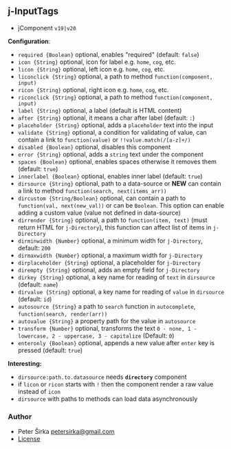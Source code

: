 ﻿## j-InputTags

- jComponent `v19|v20`

__Configuration__:

- `required {Boolean}` optional, enables "required" (default: `false`)
- `icon {String}` optional, icon for label e.g. `home`, `cog`, etc.
- `licon {String}` optional, left icon e.g. `home`, `cog`, etc.
- `liconclick {String}` optional, a path to method `function(component, input)`
- `ricon {String}` optional, right icon e.g. `home`, `cog`, etc.
- `riconclick {String}` optional, a path to method `function(component, input)`
- `label {String}` optional, a label (default is HTML content)
- `after {String}` optional, it means a char after label (default: `:`)
- `placeholder {String}` optional, adds a `placeholder` text into the input
- `validate {String}` optional, a condition for validating of value, can contain a link to `function(value)` or `!!value.match(/[a-z]+/)`
- `disabled {Boolean}` optional, disables this component
- `error {String}` optional, adds a `string` text under the component
- `spaces {Boolean}` optional, enables spaces otherwise it removes them (default: `true`)
- `innerlabel {Boolean}` optional, enables inner label (default: `true`)
- `dirsource {String}` optional, path to a data-source or __NEW__ can contain a link to method `function(search, next(items_arr))`
- `dircustom {String/Boolean}` optional, can contain a path to `function(val, next(new_val))` or can be `Boolean`. This option can enable adding a custom value (value not defined in data-source)
- `dirrender {String}` optional, a path to `function(item, text)` (must return HTML for `j-Directory`), this function can affect list of items in `j-Directory`
- `dirminwidth {Number}` optional, a minimum width for `j-Directory`, default: `200`
- `dirmaxwidth {Number}` optional, a maximum width for `j-Directory`
- `dirplaceholder {String}` optional, a placeholder for `j-Directory`
- `dirempty {String}` optional, adds an empty field for `j-Directory`
- `dirkey {String}` optional, a key name for reading of `text` in `dirsource` (default: `name`)
- `dirvalue {String}` optional, a key name for reading of `value` in `dirsource` (default: `id`)
- `autosource {String}` a path to `search` function in `autocomplete`, `function(search, render(arr))`
- `autovalue {String}` a property path for the value in `autosource`
- `transform {Number}` optional, transforms the text `0 - none, 1 - lowercase, 2 - uppercase, 3 - capitalize` (Default: `0`)
- `enteronly {Boolean}` optional, appends a new value after `enter` key is pressed (default: `true`)

__Interesting:__

- `dirsource:path.to.datasource` needs __`directory`__ component
- if `licon` or `ricon` starts with `!` then the component render a raw value instead of `icon`
- `dirsource` with paths to methods can load data asynchronously

### Author

- Peter Širka <petersirka@gmail.com>
- [License](https://www.totaljs.com/license/)
